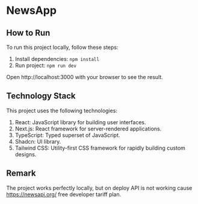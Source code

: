 # NewsApp

## How to Run

To run this project locally, follow these steps:

1. Install dependencies: `npm install`
2. Run project: `npm run dev`

Open http://localhost:3000 with your browser to see the result.

## Technology Stack

This project uses the following technologies:

1. React: JavaScript library for building user interfaces.
2. Next.js: React framework for server-rendered applications.
3. TypeScript: Typed superset of JavaScript.
4. Shadcn: UI library.
5. Tailwind CSS: Utility-first CSS framework for rapidly building custom designs.

## Remark

The project works perfectly locally, but on deploy API is not working cause https://newsapi.org/ free developer tariff plan.
